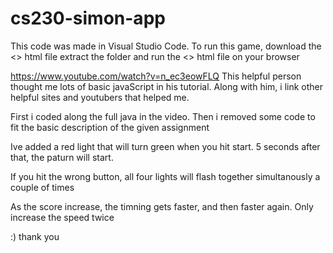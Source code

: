 # cs230-simon-app

This code was made in Visual Studio Code.
To run this game, download the <> html file
extract the folder and run the <> html file on your browser

https://www.youtube.com/watch?v=n_ec3eowFLQ
This helpful person thought me lots of basic javaScript in his tutorial.
Along with him, i link other helpful sites and youtubers that helped me.

First i coded along the full java in the video.
Then i removed some code to fit the basic description of the given assignment

Ive added a red light that will turn green when you hit start.
5 seconds after that, the paturn will start.

If you hit the wrong button, all four lights will flash together 
simultanously a couple of times

As the score increase, the timning gets faster, and then faster again. 
Only increase the speed twice

:) thank you
